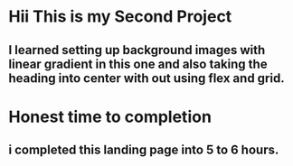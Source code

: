 #  Hii This is my Second Project 
## I learned setting up background images with linear gradient in this one and also taking the heading into center with out using flex and grid. 

# Honest time to completion
## i completed this landing page into 5 to 6 hours. 